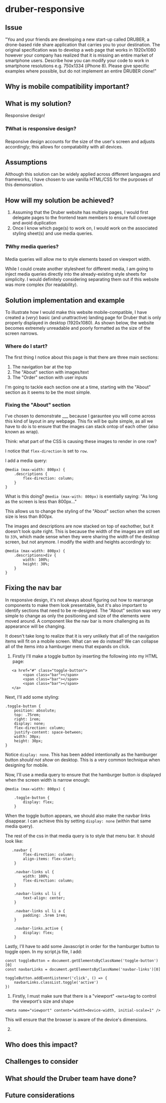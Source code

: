 # druber-responsive

## Issue

"You and your friends are developing a new start-up called DRUBER, a drone-based ride share application that carries you to your destination. The original specification was to develop a web page that works in 1920x1080 however your company has realized that it is missing an entire market of smartphone users. Describe how you can modify your code to work in smartphone resolutions e.g. 750x1334 (iPhone 8). Please give specific examples where possible, but do not implement an entire DRUBER clone!"

## Why is mobile compatibility important? 

## What is my solution? 

Responsive design! 

### ❓What is responsive design?

Responsive design accounts for the size of the user's screen and adjusts accordingly; this allows for compatability with all devices. 

## Assumptions
Although this solution can be widely applied across different languages and frameworks, I have chosen to use vanilla HTML/CSS for the purposes of this demonsration. 

## How will my solution be achieved? 
1. Assuming that the Druber website has multiple pages, I would first delegate pages to the frontend team members to ensure full coverage and avoid duplication 
2. Once I know which page(s) to work on, I would work on the associated styling sheet(s) and use media queries. 

### ❓Why media queries?

Media queries will allow me to style elements based on viewport width. 

While I could create another stylesheet for different media, I am going to inject media queries directly into the already-existing style sheets for simplicity. I would definitely considering separating them out if this website was more complex (for readability). 

## Solution implementation and example 
To illustrate how I would make this website mobile-compatible, I have created a (*very*) basic (and unattractive) landing page for Druber that is only properly displayed in desktop (1920x1080). As shown below, the website becomes extremely unreadable and poorly formatted as the size of the screen narrows. 

<Insert GIF of website> 

### Where do I start? 
The first thing I notice about this page is that there are three main sections: 
1. The navigation bar at the top
2. The "About" section with images/text 
3. The "Order" section with user inputs 

I'm going to tackle each section one at a time, starting with the "About" section as it seems to be the most simple. 

### Fixing the "About" section

I've chosen to demonstrate ___ because I garauntee you will come across this kind of layout in any webpage. This fix will be quite simple, as all we have to do is to ensure that the images can stack ontop of each other (also known as wrap). 

Think: what part of the CSS is causing these images to render in one row? 

I notice that `flex-direction` is set to `row`. 

I add a media query: 

```
@media (max-width: 800px) {
    .descriptions {
        flex-direction: column;
    }
}
```
What is this doing? 
`@media (max-with: 800px)` is esentially saying: "As long as the screen is less than 800px..."

This allows us to change the styling of the "About" section when the screen size is less than 800px. 

The images and descriptions are now stacked on top of eachother, but it doesn't look quite right. This is because the width of the images are still set to `33%`, which made sense when they were sharing the width of the desktop screen, but not anymore. I modify the width and heights accordingly to: 

```
@media (max-width: 800px) {
    .descriptions>div {
        width: 100%;
        height: 30%;        
    }
}
```

## Fixing the nav bar 

In responsive design, it's not always about figuring out how to rearrange components to make them look presentable, but it's also important to identify sections that need to be re-designed. The "About" section was very simple to change as only the positioning and size of the elements were moved around. A component like the nav bar is more challenging as its appearance will be changing.

It doesn't take long to realize that it is very unlikely that all of the navigation items will fit on a mobile screen. What can we do instead? We can collapse all of the items into a hamburger menu that expands on click. 

1. Firstly I'll make a toggle button by inserting the following into my HTML page: 

```
   <a href="#" class="toggle-button">
        <span class="bar"></span>
        <span class="bar"></span>
        <span class="bar"></span>
   </a>
```
Next, I'll add some styling: 

```
.toggle-button {
    position: absolute;
    top: .75rem;
    right: 1rem;
    display: none;
    flex-direction: column;
    justify-content: space-between;
    width: 30px;
    height: 30px;
}
```
Notice `display: none`. This has been added intentionally as the hamburger button *should not show* on desktop. This is a very common technique when designing for mobile.

Now, I'll use a media query to ensure that the hamburger button *is* displayed when the screen width is narrow enough: 

```
@media (max-width: 800px) {

    .toggle-button {
        display: flex;
    }
```
When the toggle button appears, we should also make the navbar links disappear. I can achieve this by setting `display: none` (within that same media query). 

The rest of the css in that media query is to style that menu bar. It should look like: 

```
   .navbar {
        flex-direction: column;
        align-items: flex-start;
    }

    .navbar-links ul {
        width: 100%;
        flex-direction: column;
    }

    .navbar-links ul li {
        text-align: center;
    }

    .navbar-links ul li a {
        padding: .5rem 1rem;
    }

    .navbar-links.active {
        display: flex;
    }
```
Lastly, I'll have to add some Javascript in order for the hamburger button to toggle open. In my script.js file, I add: 

```
const toggleButton = document.getElementsByClassName('toggle-button')[0]
const navbarLinks = document.getElementsByClassName('navbar-links')[0]

toggleButton.addEventListener('click', () => {
    navbarLinks.classList.toggle('active')
})
```


1. Firstly, I must make sure that there is a "viewport" `<meta>`tag to control the viewport's size and shape

`<meta name="viewport" content="width=device-width, initial-scale=1" />`

This will ensure that the browser is aware of the device's dimensions. 

2. 


## Who does this impact? 

## Challenges to consider

## What *should* the Druber team have done?

## Future considerations
